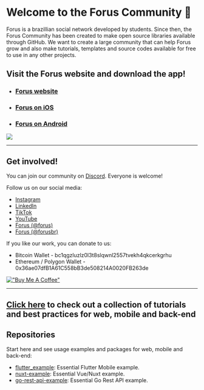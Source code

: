 # Welcome to the Forus Community 👋

Forus is a brazillian social network developed by students. Since then, the Forus Community has been created to make open source libraries available through GitHub. We want to create a large community that can help Forus grow and also make tutorials, templates and source codes available for free to use in any other projects.

## Visit the Forus website and download the app!

- ### [Forus website](https://forus.app/)
- ### [Forus on iOS](https://apps.apple.com/us/app/forus-explore-the-world/id1613210612)
- ### [Forus on Android](https://play.google.com/store/apps/details?id=app.forus)

<a href="https://forus.app" target="_blank"><img src="https://forus.app/images/website-preview-en.jpg" target="_blank"></a>

---

## Get involved!

You can join our community on [Discord](https://discord.gg/bY7wrX3TSK). Everyone is welcome!

Follow us on our social media:
- [Instagram](http://instagram.com/forus.app)
- [LinkedIn](https://www.linkedin.com/company/forusapp/)
- [TikTok](http://tiktok.com/@forus.app)
- [YouTube](http://youtube.com/@forusapp)
- [Forus (@forus)](https://forus.app/forus)
- [Forus (@forusbr)](https://forus.app/forusbr)

If you like our work, you can donate to us:
- Bitcoin Wallet - bc1qgzluzlz0l3t8slqwnl2557tvekh4qkcerkgrhu
- Ethereum / Polygon Wallet - 0x36ae07dfB1A61C558bB3de508214A0020FB263de

[!["Buy Me A Coffee"](https://www.buymeacoffee.com/assets/img/custom_images/orange_img.png)](https://buymeacoffee.com/forus) 

---

## [Click here](https://github.com/foruscommunity/collection) to check out a collection of tutorials and best practices for web, mobile and back-end

## Repositories

Start here and see usage examples and packages for web, mobile and back-end:

<!-- alphabetical -->
* [flutter_example](https://github.com/foruscommunity/flutter_example): Essential Flutter Mobile example.
* [nuxt-example](https://github.com/foruscommunity/nuxt-example): Essential Vue/Nuxt example.
* [go-rest-api-example](https://github.com/foruscommunity/go-rest-api-example): Essential Go Rest API example.
